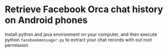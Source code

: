 # Retrieve Facebook Orca chat history on Android phones
Install python and java environment on your computer, and then execute python `facebookmessager.py` to extract your chat records with out root permission